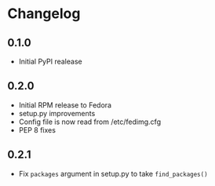 # Changelog

## 0.1.0

-   Initial PyPI realease

## 0.2.0

-   Initial RPM release to Fedora
-   setup.py improvements
-   Config file is now read from /etc/fedimg.cfg
-   PEP 8 fixes

## 0.2.1

-   Fix `packages` argument in setup.py to take `find_packages()`
